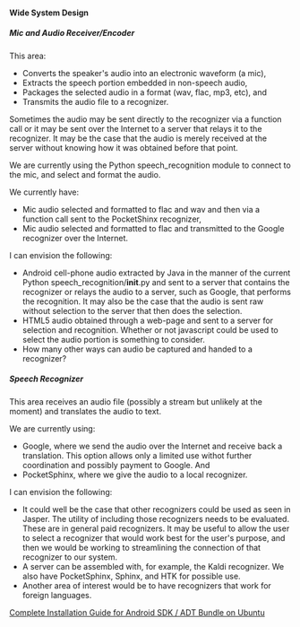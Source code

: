 #### Wide System Design

##### Mic and Audio Receiver/Encoder

This area:

* Converts the speaker's audio into an electronic waveform (a mic),
* Extracts the speech portion embedded in non-speech audio,
* Packages the selected audio in a format (wav, flac, mp3, etc), and
* Transmits the audio file to a recognizer.

Sometimes the audio may be sent directly to the recognizer via a function call or it may be sent over the Internet to a server that relays it to the recognizer. It may be the case that the audio is merely received at the server without knowing how it was obtained before that point.

We are currently using the Python speech_recognition module to connect to the mic, and select and format the audio.

We currently have:

* Mic audio selected and formatted to flac and wav and then via a function call sent to the PocketShinx recognizer,
* Mic audio selected and formatted to flac and transmitted to the Google recognizer over the Internet.

I can envision the following:

* Android cell-phone audio extracted by Java in the manner of the current Python speech_recognition/__init__.py and sent to a server that contains the recognizer or relays the audio to a server, such as Google, that performs the recognition. It may also be the case that the audio is sent raw without selection to the server that then does the selection.
* HTML5 audio obtained through a web-page and sent to a server for selection and recognition. Whether or not javascript could be used to select the audio portion is something to consider.
* How many other ways can audio be captured and handed to a recognizer?

##### Speech Recognizer

This area receives an audio file (possibly a stream but unlikely at the moment) and translates the audio to text.

We are currently using:

* Google, where we send the audio over the Internet and receive back a translation. This option allows only a limited use withot further coordination and possibly payment to Google. And
* PocketSphinx, where we give the audio to a local recognizer.

I can envision the following:

* It could well be the case that other recognizers could be used as seen in Jasper. The utility of including those recognizers needs to be evaluated. These are in general paid recognizers. It may be useful to allow the user to select a recognizer that would work best for the user's purpose, and then we would be working to streamlining the connection of that recognizer to our system.
* A server can be assembled with, for example, the Kaldi recognizer. We also have PocketSphinx, Sphinx, and HTK for possible use.
* Another area of interest would be to have recognizers that work for foreign languages.


[Complete Installation Guide for Android SDK / ADT Bundle on Ubuntu](http://askubuntu.com/questions/318246/complete-installation-guide-for-android-sdk-adt-bundle-on-ubuntu)